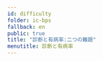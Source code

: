 ```yaml
---
id: difficulty
folder: ic-bps
fallback: en
public: true
title: "診断と有病率:二つの難題"
menutitle: 診断と有病率
---
```

